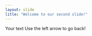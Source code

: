 ```yaml
---
layout: slide
litle: "Welcome to our second slide!"
---
```

Your text
Use the left arrow to go back!
